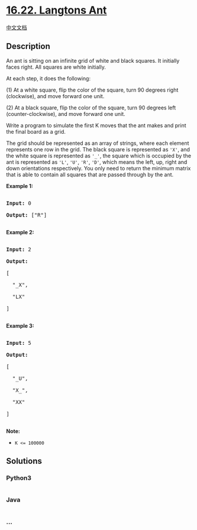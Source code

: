# [16.22. Langtons Ant](https://leetcode-cn.com/problems/langtons-ant-lcci)

[中文文档](/lcci/16.22.Langtons%20Ant/README.md)

## Description
<p>An ant is sitting on an infinite grid of white and black squares. It initially faces right. All squares are white initially.</p>



<p>At each step, it does the following:</p>



<p>(1) At a white square, flip the color of the square, turn 90 degrees right (clockwise), and move forward one unit.</p>



<p>(2) At a black square, flip the color of the square, turn 90 degrees left (counter-clockwise), and move forward one unit.</p>



<p>Write a program to simulate the first K moves that the ant makes and print the final board as a grid.</p>



<p>The grid should be represented as an array of strings, where each element represents one row in the grid. The black square is represented as <code>&#39;X&#39;</code>, and the white square is represented as <code>&#39;_&#39;</code>, the square which is occupied by the ant is represented as <code>&#39;L&#39;</code>, <code>&#39;U&#39;</code>, <code>&#39;R&#39;</code>, <code>&#39;D&#39;</code>, which means the left, up, right and down orientations respectively. You only need to return the minimum matrix that is able to contain all squares that are passed through by the ant.</p>



<p><strong>Example 1:</strong></p>



<pre>

<strong>Input:</strong> 0

<strong>Output: </strong>[&quot;R&quot;]

</pre>



<p><strong>Example 2:</strong></p>



<pre>

<strong>Input:</strong> 2

<strong>Output:

</strong>[

&nbsp; &quot;_X&quot;,

&nbsp; &quot;LX&quot;

]

</pre>



<p><strong>Example 3:</strong></p>



<pre>

<strong>Input:</strong> 5

<strong>Output:

</strong>[

&nbsp; &quot;_U&quot;,

&nbsp; &quot;X_&quot;,

&nbsp; &quot;XX&quot;

]

</pre>



<p><strong>Note: </strong></p>



<ul>
	<li><code>K &lt;= 100000</code></li>
</ul>




## Solutions


<!-- tabs:start -->

### **Python3**

```python

```

### **Java**

```java

```

### **...**
```

```

<!-- tabs:end -->